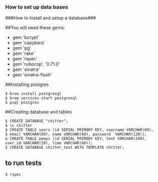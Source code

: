 ### How to set up data bases

###How to Install and setup a database###

##You will need these gems:

- gem 'bcrypt'
- gem 'capybara'
- gem 'pg'
- gem 'rake'
- gem 'rspec'
- gem 'rubocop', '0.71.0'
- gem 'sinatra'
- gem 'sinatra-flash'

##Installing postgres
```
$ brew install postgresql
$ brew services start postgresql
$ psql postgres
```

##Creating database and tables
```
$ CREATE DATABASE "chitter";
$ \c chitter 
$ CREATE TABLE users (id SERIAL PRIMARY KEY, username VARCHAR(60),
$ email VARCHAR(60), name VARCHAR(60), password  VARCHAR(120));
$ CREATE TABLE peeps (id SERIAL PRIMARY KEY, text VARCHAR(240), user_id VARCHAR(10), time VARCHAR(60));
$ CREATE DATABASE chitter_test WITH TEMPLATE chitter;
```

## to run tests 
``` 
$ rspec
```